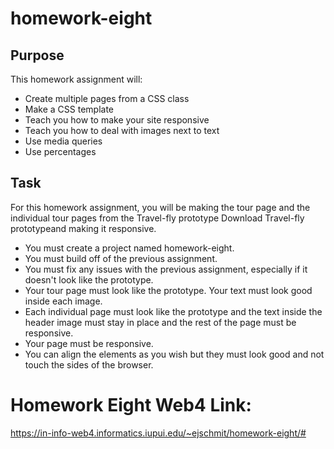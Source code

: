 # homework-eight

## Purpose

This homework assignment will:

* Create multiple pages from a CSS class 
* Make a CSS template
* Teach you how to make your site responsive
* Teach you how to deal with images next to text 
* Use media queries
* Use percentages

## Task

For this homework assignment, you will be making the tour page and the individual tour pages from the Travel-fly prototype Download Travel-fly prototypeand making it responsive.

- You must create a project named homework-eight.
- You must build off of the previous assignment. 
- You must fix any issues with the previous assignment, especially if it doesn't look like the prototype. 
- Your tour page must look like the prototype. Your text must look good inside each image. 
- Each individual page must look like the prototype and the text inside the header image must stay in place and the rest of the page must be responsive. 
- Your page must be responsive. 
- You can align the elements as you wish but they must look good and not touch the sides of the browser.


# Homework Eight Web4 Link:
https://in-info-web4.informatics.iupui.edu/~ejschmit/homework-eight/#
